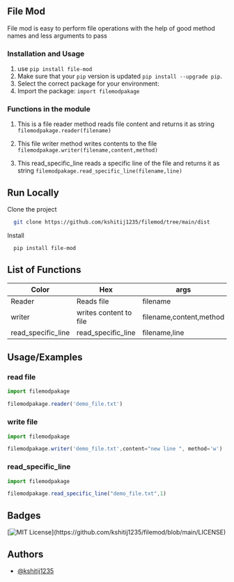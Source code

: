 ## File Mod

File mod is easy to perform file operations with the help of  good method names 
and less arguments to pass

### Installation and Usage

1. use `pip install file-mod`
2. Make sure that your `pip` version is updated `pip install --upgrade pip`. 
3. Select the correct package for your environment:
4. Import the package: ``import filemodpakage``

### Functions in the module 

1) This is a file reader method reads file content and returns it as string
`filemodpakage.reader(filename)`

2) This file writer method writes contents to the file 
`filemodpakage.writer(filename,content,method)`

3) This read_specific_line reads a specific line of the file and returns it as string 
`filemodpakage.read_specific_line(filename,line)`


## Run Locally

Clone the project

```bash
  git clone https://github.com/kshitij1235/filemod/tree/main/dist
```

Install

```bash
  pip install file-mod
```
## List of Functions

| Color             | Hex| args|
| ----------------- | ---|----------|
| Reader|Reads file| filename|    
| writer | writes content to file|filename,content,method|
| read_specific_line| read_specific_line |filename,line|



## Usage/Examples

### read file

```javascript
import filemodpakage

filemodpakage.reader('demo_file.txt')
```

### write file

```javascript
import filemodpakage

filemodpakage.writer('demo_file.txt',content="new line ", method='w')
```


### read_specific_line

```javascript
import filemodpakage

filemodpakage.read_specific_line("demo_file.txt",1)
```

  
## Badges


[![MIT License](https://img.shields.io/apm/l/atomic-design-ui.svg?)](https://github.com/kshitij1235/filemod/blob/main/LICENSE)

  
## Authors

- [@kshitij1235](https://github.com/kshitij1235)

  
